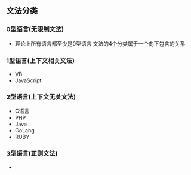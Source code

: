 ## 文法分类

### 0型语言(无限制文法)
* 理论上所有语言都至少是0型语言 文法的4个分类属于一个向下包含的关系
### 1型语言(上下文相关文法)
* VB
* JavaScript
### 2型语言(上下文无关文法)
* C语言
* PHP
* Java
* GoLang
* RUBY

### 3型语言(正则文法)
*